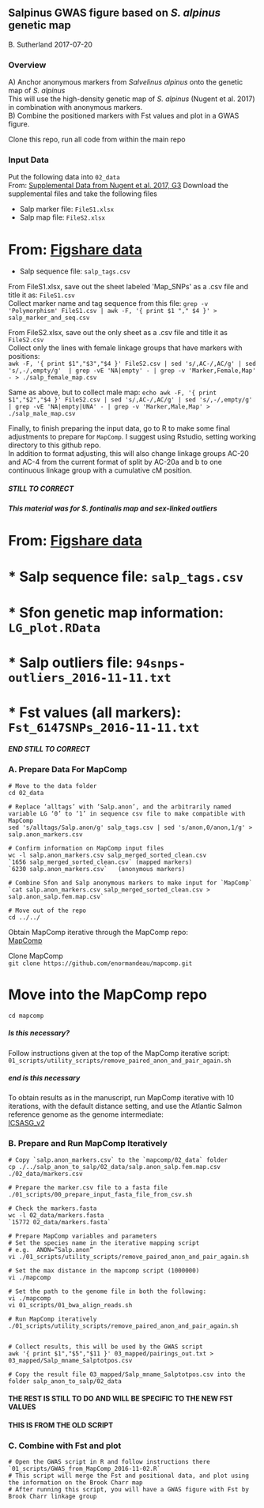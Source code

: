 ## Salpinus GWAS figure based on _S. alpinus_ genetic map
B. Sutherland
2017-07-20

### Overview
A) Anchor anonymous markers from _Salvelinus alpinus_ onto the genetic map of _S. alpinus_    
This will use the high-density genetic map of _S. alpinus_ (Nugent et al. 2017) in combination with anonymous markers.    
B) Combine the positioned markers with Fst values and plot in a GWAS figure.   

Clone this repo, run all code from within the main repo   

### Input Data
Put the following data into `02_data`    
From: [Supplemental Data from Nugent et al. 2017, G3](http://www.g3journal.org/content/7/2/543.supplemental)
Download the supplemental files and take the following files   
* Salp marker file: `FileS1.xlsx`    
* Salp map file: `FileS2.xlsx`    

#  From: [Figshare data](https://doi.org/10.6084/m9.figshare.5051821.v2)    
 * Salp sequence file: `salp_tags.csv`    


From FileS1.xlsx, save out the sheet labeled 'Map_SNPs' as a .csv file and title it as: `FileS1.csv`    
Collect marker name and tag sequence from this file:
`grep -v 'Polymorphism' FileS1.csv | awk -F, '{ print $1 "," $4 }' > salp_marker_and_seq.csv`   

From FileS2.xlsx, save out the only sheet as a .csv file and title it as `FileS2.csv`    
Collect only the lines with female linkage groups that have markers with positions:    
`awk -F, '{ print $1","$3","$4 }' FileS2.csv | sed 's/,AC-/,AC/g' | sed 's/,-/,empty/g'  | grep -vE 'NA|empty' - | grep -v 'Marker,Female,Map' - > ./salp_female_map.csv`

Same as above, but to collect male map:
`echo awk -F, '{ print $1","$2","$4 }' FileS2.csv | sed 's/,AC-/,AC/g' | sed 's/,-/,empty/g'  | grep -vE 'NA|empty|UNA' - | grep -v 'Marker,Male,Map' > ./salp_male_map.csv`


Finally, to finish preparing the input data, go to R to make some final adjustments to prepare for `MapComp`. I suggest using Rstudio, setting working directory to this github repo.       
In addition to format adjusting, this will also change linkage groups AC-20 and AC-4 from the current format of split by AC-20a and b to one continuous linkage group with a cumulative cM position.   

##### STILL TO CORRECT #####
##### This material was for S. fontinalis map and sex-linked outliers
#  From: [Figshare data](https://doi.org/10.6084/m9.figshare.5051821.v2)    
#  * Salp sequence file: `salp_tags.csv`    
#  * Sfon genetic map information: `LG_plot.RData`
#  * Salp outliers file: `94snps-outliers_2016-11-11.txt`   
#  * Fst values (all markers): `Fst_6147SNPs_2016-11-11.txt`   

##### END STILL TO CORRECT #####


### A. Prepare Data For MapComp 

```
# Move to the data folder
cd 02_data

# Replace ‘alltags’ with ‘Salp.anon’, and the arbitrarily named variable LG ‘0’ to ‘1’ in sequence csv file to make compatible with MapComp    
sed 's/alltags/Salp.anon/g' salp_tags.csv | sed 's/anon,0/anon,1/g' > salp.anon_markers.csv

# Confirm information on MapComp input files     
wc -l salp.anon_markers.csv salp_merged_sorted_clean.csv
`1656 salp_merged_sorted_clean.csv` (mapped markers)   
`6230 salp.anon_markers.csv`   (anonymous markers)   

# Combine Sfon and Salp anonymous markers to make input for `MapComp`
`cat salp.anon_markers.csv salp_merged_sorted_clean.csv > salp.anon_salp.fem.map.csv` 

# Move out of the repo
cd ../../

```
Obtain MapComp iterative through the MapComp repo:  
[MapComp](https://github.com/enormandeau/mapcomp)   

Clone MapComp   
`git clone https://github.com/enormandeau/mapcomp.git`

# Move into the MapComp repo    
`cd mapcomp`    

##### Is this necessary?
Follow instructions given at the top of the MapComp iterative script:  
`01_scripts/utility_scripts/remove_paired_anon_and_pair_again.sh`  
##### end is this necessary

To obtain results as in the manuscript, run MapComp iterative with 10 iterations, with the default distance setting, and use the Atlantic Salmon reference genome as the genome intermediate:   
[ICSASG_v2](https://www.ncbi.nlm.nih.gov/assembly/GCF_000233375.1)  


### B. Prepare and Run MapComp Iteratively
```
# Copy `salp.anon_markers.csv` to the `mapcomp/02_data` folder   
cp ./../salp_anon_to_salp/02_data/salp.anon_salp.fem.map.csv ./02_data/markers.csv

# Prepare the marker.csv file to a fasta file
./01_scripts/00_prepare_input_fasta_file_from_csv.sh

# Check the markers.fasta 
wc -l 02_data/markers.fasta
`15772 02_data/markers.fasta`

# Prepare MapComp variables and parameters
# Set the species name in the iterative mapping script
# e.g.  ANON=”Salp.anon”
vi ./01_scripts/utility_scripts/remove_paired_anon_and_pair_again.sh

# Set the max distance in the mapcomp script (1000000)
vi ./mapcomp

# Set the path to the genome file in both the following:   
vi ./mapcomp   
vi 01_scripts/01_bwa_align_reads.sh   

# Run MapComp iteratively 
./01_scripts/utility_scripts/remove_paired_anon_and_pair_again.sh


# Collect results, this will be used by the GWAS script
awk '{ print $1","$5","$11 }' 03_mapped/pairings_out.txt > 03_mapped/Salp_mname_Salptotpos.csv

# Copy the result file 03_mapped/Salp_mname_Salptotpos.csv into the folder salp_anon_to_salp/02_data
```


#### THE REST IS STILL TO DO AND WILL BE SPECIFIC TO THE NEW FST VALUES



#### THIS IS FROM THE OLD SCRIPT

### C. Combine with Fst and plot
```
# Open the GWAS script in R and follow instructions there   
`01_scripts/GWAS_from_MapComp_2016-11-02.R`    
# This script will merge the Fst and positional data, and plot using the information on the Brook Charr map    
# After running this script, you will have a GWAS figure with Fst by Brook Charr linkage group   
```
